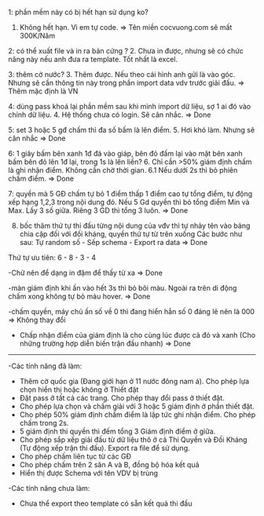 1: phần mềm này có bị hết hạn sử dụng ko?
1. Không hết hạn. Vì em tự code.
=> Tên miền cocvuong.com sẽ mất 300K/Năm

2: có thể xuất file và in ra bản cứng ?
2. Chưa in được, nhưng sẽ có chức năng này nếu anh đưa ra template. Tốt nhất là excel.

3: thêm cờ nước?
3. Thêm được. Nếu theo cái hình anh gửi là vào góc. Nhưng sẽ cần thông tin này trong phần import data vdv trước giải đấu.
=> Thêm mặc định là VN

4: dùng pass khoá lại phần mềm sau khi mình import dữ liệu, sợ 1 ai đó vào chỉnh dữ liệu.
4. Hệ thống chưa có login. Sẽ cân nhắc.
=> Done

5: set 3 hoặc 5 gđ chấm thì đa số bấm là lên điểm.
5. Hơi khó làm. Nhưng sẽ cân nhắc
=> Done

6: 1 giây bấm bên xanh 1đ đá vào giáp, bên đỏ đấm lại vào mặt bên xanh bấm bên đỏ lên 1đ lại, trong 1s là lên liền?
6. Chỉ cần >50% giám định chấm là ghi nhận điểm. Không cần chờ thời gian.
6.1 Nếu dưới 2s thì bỏ phiên chấm điểm.
=> Done

7: quyền mà 5 GĐ chấm tự bỏ 1 điểm thấp 1 điểm cao tự tổng điểm, tự động xếp hạng 1,2,3 trong nội dung đó. Nếu 5 Gd quyền thì bỏ tổng điểm Min và Max. 
Lấy 3 số giữa. Riêng 3 GD thì tổng 3 luôn.
=> Done

8. bốc thăm thứ tự thi đấu từng nội dung của vđv thì tự nhảy tên vào bảng chia cặp đối với đối kháng, quyền thứ tự từ trên xuống 
Các bước như sau: Tự random số - Sếp schema - Export ra data
=> Done

Thứ tự ưu tiên:
6 - 8 - 3 - 4

-Chữ nên để dạng in đậm để thấy từ xa
=> Done

-màn giám định khi ấn vào hết 3s thì bỏ bôi màu. Ngoài ra trên di động chấm xong không tự bỏ màu hover.
=> Done

-chấm quyền, máy chủ ấn số về 0 thì đang hiển hẳn số 0 đáng lẽ nên là 000
=> Không thay đổi

- Chấp nhận điểm của giám định là cho cùng lúc được cả đỏ và xanh (Cho những trường hợp diễn biến trận đấu nhanh)
=> Done

----------------------
-Các tính năng đã làm:
+ Thêm cờ quốc gia (Đang giới hạn ở 11 nước đông nam á). Cho phép lựa chọn hiển thị hoặc không ở Thiết đặt
+ Đặt pass ở tất cả các trang. Cho phép thay đổi pass ở thiết đặt.
+ Cho phép lựa chọn và chấm giải với 3 hoặc 5 giám định ở phần thiết đặt.
+ Cho phép 50% giám định chấm điểm là lập tức ghi nhận điểm. Cho phép chấm trong 2s.
+ 5 giám định thi quyền thì đếm tổng 3 Giám định điểm ở giữa.
+ Cho phép sắp xếp giải đấu từ dữ liệu thô ở cả Thi Quyền và Đối Kháng (Tự động xếp trận thi đấu). Export ra file để sử dụng.
+ Cho phép chấm liên tục từ các GĐ
+ Cho phép chấm trên 2 sân A và B, đồng bộ hóa kết quả
+ Hiển thị được Schema với tên VDV bị trùng

-Các tính năng chưa làm:
+ Chưa thể export theo template có sẵn kết quả thi đấu
